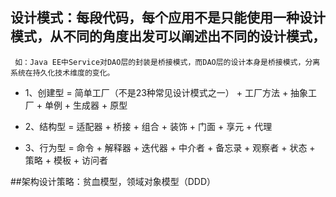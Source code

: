 
## 设计模式：每段代码，每个应用不是只能使用一种设计模式，从不同的角度出发可以阐述出不同的设计模式，
     如：Java EE中Service对DAO层的封装是桥接模式，而DAO层的设计本身是桥接模式，分离系统在持久化技术维度的变化。
         
* 1、创建型 = 简单工厂（不是23种常见设计模式之一） + 工厂方法 + 抽象工厂 + 单例 + 生成器 + 原型

* 2、结构型 = 适配器 + 桥接 + 组合 + 装饰 + 门面 + 享元 + 代理

* 3、行为型 = 命令 + 解释器 + 迭代器 + 中介者 + 备忘录 + 观察者 + 状态 + 策略 + 模板 + 访问者


##架构设计策略：贫血模型，领域对象模型（DDD）